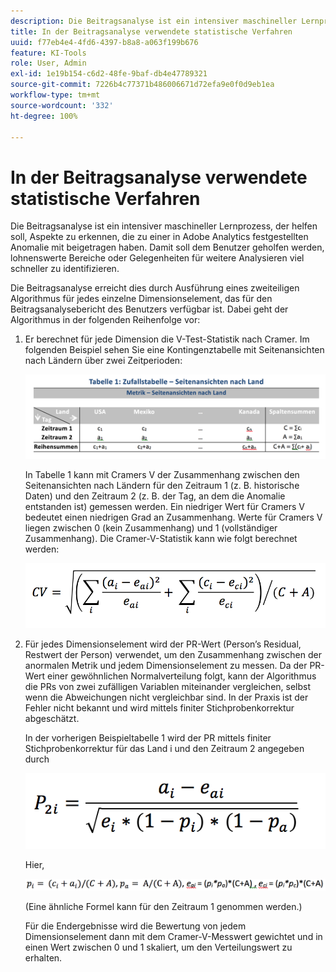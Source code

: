 ```yaml
---
description: Die Beitragsanalyse ist ein intensiver maschineller Lernprozess, der helfen soll, Aspekte zu erkennen, die zu einer in Adobe Analytics festgestellten Anomalie mit beigetragen haben. Damit soll dem Benutzer geholfen werden, lohnenswerte Bereiche oder Gelegenheiten für weitere Analysieren viel schneller zu identifizieren.
title: In der Beitragsanalyse verwendete statistische Verfahren
uuid: f77eb4e4-4fd6-4397-b8a8-a063f199b676
feature: KI-Tools
role: User, Admin
exl-id: 1e19b154-c6d2-48fe-9baf-db4e47789321
source-git-commit: 7226b4c77371b486006671d72efa9e0f0d9eb1ea
workflow-type: tm+mt
source-wordcount: '332'
ht-degree: 100%

---
```


# In der Beitragsanalyse verwendete statistische Verfahren

Die Beitragsanalyse ist ein intensiver maschineller Lernprozess, der helfen soll, Aspekte zu erkennen, die zu einer in Adobe Analytics festgestellten Anomalie mit beigetragen haben. Damit soll dem Benutzer geholfen werden, lohnenswerte Bereiche oder Gelegenheiten für weitere Analysieren viel schneller zu identifizieren.

Die Beitragsanalyse erreicht dies durch Ausführung eines zweiteiligen Algorithmus für jedes einzelne Dimensionselement, das für den Beitragsanalysebericht des Benutzers verfügbar ist. Dabei geht der Algorithmus in der folgenden Reihenfolge vor:

1. Er berechnet für jede Dimension die V-Test-Statistik nach Cramer. Im folgenden Beispiel sehen Sie eine Kontingenztabelle mit Seitenansichten nach Ländern über zwei Zeitperioden:

   ![](assets/contingency_table.png)

   In Tabelle 1 kann mit Cramers V der Zusammenhang zwischen den Seitenansichten nach Ländern für den Zeitraum 1 (z. B. historische Daten) und den Zeitraum 2 (z. B. der Tag, an dem die Anomalie entstanden ist) gemessen werden. Ein niedriger Wert für Cramers V bedeutet einen niedrigen Grad an Zusammenhang. Werte für Cramers V liegen zwischen 0 (kein Zusammenhang) und 1 (vollständiger Zusammenhang). Die Cramer-V-Statistik kann wie folgt berechnet werden:

   ![](assets/cramers-v.png)

1. Für jedes Dimensionselement wird der PR-Wert (Person’s Residual, Restwert der Person) verwendet, um den Zusammenhang zwischen der anormalen Metrik und jedem Dimensionselement zu messen. Da der PR-Wert einer gewöhnlichen Normalverteilung folgt, kann der Algorithmus die PRs von zwei zufälligen Variablen miteinander vergleichen, selbst wenn die Abweichungen nicht vergleichbar sind. In der Praxis ist der Fehler nicht bekannt und wird mittels finiter Stichprobenkorrektur abgeschätzt.

   In der vorherigen Beispieltabelle 1 wird der PR mittels finiter Stichprobenkorrektur für das Land i und den Zeitraum 2 angegeben durch

   ![](assets/persons-residual.png)

   Hier,

   ![](assets/pr-example.png)

   (Eine ähnliche Formel kann für den Zeitraum 1 genommen werden.)

   Für die Endergebnisse wird die Bewertung von jedem Dimensionselement dann mit dem Cramer-V-Messwert gewichtet und in einen Wert zwischen 0 und 1 skaliert, um den Verteilungswert zu erhalten.
